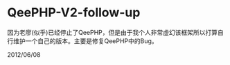 QeePHP-V2-follow-up
===================

因为老廖(似乎)已经停止了QeePHP，但是由于我个人非常虚幻该框架所以打算自行维护一个自己的版本。主要是修复QeePHP中的Bug。

2012/06/08